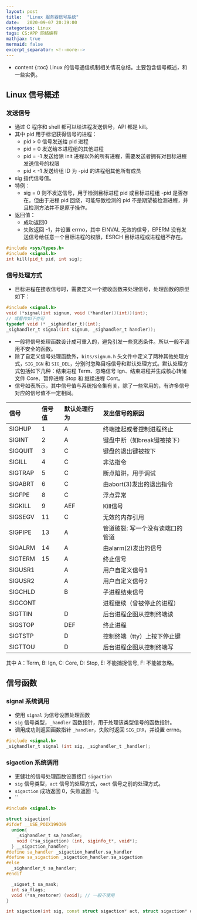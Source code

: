 ```yaml
---
layout: post
title:  "Linux 服务器信号系统"
date:   2020-09-07 20:39:00
categories: Linux
tags: CS:APP 网络编程
mathjax: true
mermaid: false
excerpt_separator: <!--more-->
---
```


* content
{:toc}
Linux 的信号通信机制相关情况总结。主要包含信号概述，和一些实例。
<!--more-->

## Linux 信号概述
### 发送信号
* 通过 C 程序和 shell 都可以给进程发送信号，API 都是 kill。
* 其中 pid 用于标记获得信号的进程：
  * pid > 0 信号发送给 pid 进程
  * pid = 0 发送给本进程组的其他进程
  * pid = -1 发送给除 init 进程以外的所有进程，需要发送者拥有对目标进程发送信号的权限
  * pid < -1 发送给组 ID 为 -pid 的进程组其他所有成员
* sig 指代信号值。
* 特例：
  * sig = 0 则不发送信号，用于检测目标进程 pid 或目标进程组 -pid 是否存在。但由于进程 pid 回绕，可能导致检测的 pid 不是期望被检测进程，并且检测方法并不是原子操作。
* 返回值：
  * 成功返回0
  * 失败返回 -1，并设置 errno，其中 EINVAL 无效的信号，EPERM 没有发送信号给任意一个目标进程的权限，ESRCH 目标进程或进程组不存在。

```cpp
#include <sys/types.h>
#include <signal.h>
int kill(pid_t pid, int sig);
```

### 信号处理方式
* 目标进程在接收信号时，需要定义一个接收函数来处理信号，处理函数的原型如下：

```cpp
#include <signal.h>
void (*signal(int signum, void (*handler))(int))(int);
// 或看作如下亦可
typedef void (* _sighandler_t)(int);
_sighandler_t signal(int signum, _sighandler_t handler));
``` 

* 一般将信号处理函数设计成可重入的，避免引发一些竞态条件。所以一般不调用不安全的函数。
* 除了自定义信号处理函数外，`bits/signum.h` 头文件中定义了两种其他处理方式，`SIG_IGN` 和 `SIG_DEL`，分别时忽略目标信号和默认处理方式。默认处理方式包括如下几种：结束进程 Term、忽略信号 Ign、结束进程并生成核心转储文件 Core、暂停进程 Stop 和 继续进程 Cont。
* 信号如表所示，其中信号值与系统指令集有关，除了一些常用的，有许多信号对应的信号值不一定相同。

| 信号     |  信号值      | 默认处理行为 | 发出信号的原因           |
|:-------|:------------|:----|:-----|
| SIGHUP | 1 | A | 终端挂起或者控制进程终止 |
| SIGINT | 2 | A | 键盘中断（如break键被按下） |
| SIGQUIT | 3 | C | 键盘的退出键被按下 |
| SIGILL | 4 | C | 非法指令 |
| SIGTRAP | 5 | C | 断点陷阱，用于调试 |
| SIGABRT | 6 | C | 由abort(3)发出的退出指令 |
| SIGFPE | 8 | C | 浮点异常 |
| SIGKILL | 9 | AEF | Kill信号 |
| SIGSEGV | 11 | C | 无效的内存引用 |
| SIGPIPE | 13 | A | 管道破裂: 写一个没有读端口的管道 |
| SIGALRM | 14 | A | 由alarm(2)发出的信号 |
| SIGTERM | 15 | A | 终止信号 |
| SIGUSR1 |  | A | 用户自定义信号1 |
| SIGUSR2 |  | A | 用户自定义信号2 |
| SIGCHLD |  | B | 子进程结束信号 |
| SIGCONT |  | | 进程继续（曾被停止的进程） |
| SIGTTIN |  | D | 后台进程企图从控制终端读 |
| SIGSTOP |  | DEF | 终止进程 |
| SIGTSTP |  | D | 控制终端（tty）上按下停止键 |
| SIGTTOU |  | D | 后台进程企图从控制终端写 |

其中 A：Term, B: Ign, C: Core, D: Stop, E: 不能捕捉信号, F: 不能被忽略。

## 信号函数
### signal 系统调用
* 使用 `signal` 为信号设置处理函数
* `sig` 信号类型，`_handler` 函数指针，用于处理该类型信号的函数指针。
* 调用成功则返回函数指针 `_handler`，失败时返回 `SIG_ERR`，并设置 errno。

```cpp
#include <signal.h>
_sighandler_t signal (int sig, _sighandler_t _handler);
```

### sigaction 系统调用
* 更健壮的信号处理函数设置接口 `sigaction`
* `sig` 信号类型，`act` 信号的处理方式，`oact` 信号之前的处理方式。
* `sigaction` 成功返回 0，失败返回 -1。
* ``

```cpp
#include <signal.h>

struct sigaction{
#ifdef __USE_POIX199309
  union{
    _sighandler_t sa_handler;
    void (*sa_sigaction) (int, siginfo_t*, void*);
  } __sigaction_handler;
#define sa_handler _sigaction_handler.sa_handler
#define sa_sigaction _sigaction_handler.sa_sigaction
#else
  _sighandler_t sa_handler;
#endif

  _sigset_t sa_mask;
  int sa_flags;
  void (*sa_restorer) (void); // 一般不使用
}

int sigaction(int sig, const struct sigaction* act, struct sigaction* oact);
```